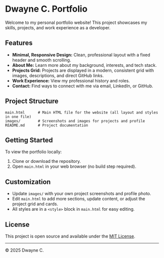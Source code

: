 # Dwayne C. Portfolio

Welcome to my personal portfolio website! This project showcases my skills, projects, and work experience as a developer.

## Features

- **Minimal, Responsive Design:** Clean, professional layout with a fixed header and smooth scrolling.
- **About Me:** Learn more about my background, interests, and tech stack.
- **Projects Grid:** Projects are displayed in a modern, consistent grid with images, descriptions, and direct GitHub links.
- **Work Experience:** View my professional history and roles.
- **Contact:** Find ways to connect with me via email, LinkedIn, or GitHub.

## Project Structure

```
main.html      # Main HTML file for the website (all layout and styles in one file)
images/        # Screenshots and images for projects and profile
README.md      # Project documentation
```

## Getting Started

To view the portfolio locally:

1. Clone or download the repository.
2. Open `main.html` in your web browser (no build step required).

## Customization

- Update `images/` with your own project screenshots and profile photo.
- Edit `main.html` to add more sections, update content, or adjust the project grid and cards.
- All styles are in a `<style>` block in `main.html` for easy editing.

## License

This project is open source and available under the [MIT License](https://opensource.org/licenses/MIT).

---

© 2025 Dwayne C.
